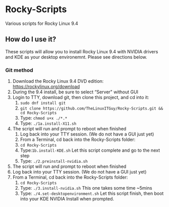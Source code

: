 # Rocky-Scripts
Various scripts for Rocky Linux 9.4

## How do I use it?
These scripts will allow you to install Rocky Linux 9.4 with NVIDIA drivers and KDE as your desktop environemnt. Please see directions below.
### Git method
1. Download the Rocky Linux 9.4 DVD edition: https://rockylinux.org/download
2. During the 9.4 install, be sure to select “Server" without GUI
3. Login to TTY, download git, then clone this project, and cd into it: 
    1. `sudo dnf install git`
    2. `git clone https://github.com/TheLinuxITGuy/Rocky-Scripts.git && cd Rocky-Scripts`
    3. Type: `chmod u+x ./*.*`
    4. Type: `./1a.install-X11.sh`
4. The script will run and prompt to reboot when finished
    1. Log back into your TTY session. (We do not have a GUI just yet)
    2. From a Terminal, cd back into the Rocky-Scripts folder: 
    3. `cd Rocky-Scripts`
    4. Type:`1b.install-KDE.sh` Let this script complete and go to the next step
    5. Type: `./2.preinstall-nvidia.sh`
5. The script will run and prompt to reboot when finished
6. Log back into your TTY session. (We do not have a GUI just yet)
7. From a Terminal, cd back into the Rocky-Scripts folder: 
    1. `cd Rocky-Scripts`
    2. Type: `./3.install-nvidia.sh` This one takes some time ~5mins
    3. Type: `./4.set-desktopenvironment.sh` Let this script finish, then boot into your KDE NVIDIA Install when prompted.
